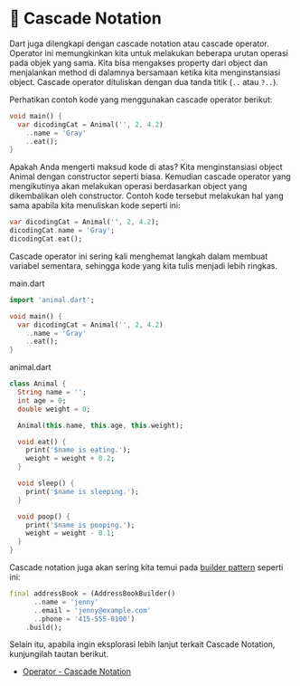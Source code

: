 # 📍 Cascade Notation

Dart juga dilengkapi dengan cascade notation atau cascade operator. Operator ini memungkinkan kita untuk melakukan beberapa urutan operasi pada objek yang sama. Kita bisa mengakses property dari object dan menjalankan method di dalamnya bersamaan ketika kita menginstansiasi object. Cascade operator dituliskan dengan dua tanda titik (`..` atau `?..`).

Perhatikan contoh kode yang menggunakan cascade operator berikut:

```dart
void main() {
  var dicodingCat = Animal('', 2, 4.2)
    ..name = 'Gray'
    ..eat();
}
```

Apakah Anda mengerti maksud kode di atas? Kita menginstansiasi object Animal dengan constructor seperti biasa. Kemudian cascade operator yang mengikutinya akan melakukan operasi berdasarkan object yang dikembalikan oleh constructor. Contoh kode tersebut melakukan hal yang sama apabila kita menuliskan kode seperti ini:

```dart
var dicodingCat = Animal('', 2, 4.2);
dicodingCat.name = 'Gray';
dicodingCat.eat();
```

Cascade operator ini sering kali menghemat langkah dalam membuat variabel sementara, sehingga kode yang kita tulis menjadi lebih ringkas.

main.dart

```dart
import 'animal.dart';

void main() {
  var dicodingCat = Animal('', 2, 4.2)
    ..name = 'Gray'
    ..eat();
}
```

animal.dart

```dart
class Animal {
  String name = '';
  int age = 0;
  double weight = 0;

  Animal(this.name, this.age, this.weight);

  void eat() {
    print('$name is eating.');
    weight = weight + 0.2;
  }

  void sleep() {
    print('$name is sleeping.');
  }

  void poop() {
    print('$name is pooping.');
    weight = weight - 0.1;
  }
}
```

Cascade notation juga akan sering kita temui pada [builder pattern](https://dev.to/inakiarroyo/the-builder-pattern-in-dart-efg) seperti ini:

```dart
final addressBook = (AddressBookBuilder()
      ..name = 'jenny'
      ..email = 'jenny@example.com'
      ..phone = '415-555-0100')
    .build();
```

Selain itu, apabila ingin eksplorasi lebih lanjut terkait Cascade Notation, kunjungilah tautan berikut.
* [Operator - Cascade Notation](https://dart.dev/language/operators#cascade-notation)